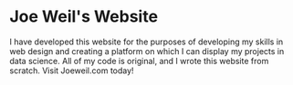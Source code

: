 # Joe Weil's Website
 I have developed this website for the purposes of developing my skills in web design and creating a platform on which I can display my projects in data science. All of my code is original, and I wrote this website from scratch. Visit Joeweil.com today!
